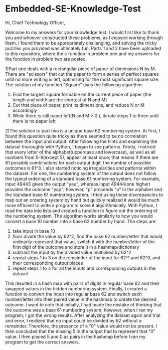 # Embedded-SE-Knowledge-Test

Hi, Chief Technology Officer,

Welcome to my answers for your knowledge test. I would first like to thank you and whoever constructed these problems, as I enjoyed working through them. I found them to be appropriately challenging, and solving the tricky puzzles you provided was ultimately fun. Parts 1 and 2 have been uploaded to this repository, where the c function in problem one and my answers for the function in problem two are posted.

1)Part one deals with a rectangular piece of paper of dimensions N by M. There are "scissors" that cut the paper to form a series of perfect squares until no more writing is left, optimizing for the most significant square size. The solution of my function "Square" uses the following algorithm:

  1. Find the largest square formable on the current piece of paper (the length and width are the shortest of N and M)
  2. Cut that piece of paper, print its dimensions, and reduce N or M accordingly
  3. While there is still paper left(N and M > 0 ), iterate steps 1 to three until there is no paper left


2)The solution to part two is a unique base 62 numbering system. At first, I found this question quite tricky as there seemed to be no correlation between the input and output. After following the hints and examining the dataset thoroughly with Python, I began to see patterns. Firstly, I noticed that every letter of the alphabet(uppercase and lowercase), as well as all numbers from 0-9(except 5), appear at least once; that means if there are 61 possible combinations for each output digit, the number of possible outcomes is 61^3. I also started noticing irregularities and patterns within the dataset. For one, the numbering system of the output does not follow the typical ordering of a standard base 61 numbering system. For example, input 49443 gives the output "yau", whereas input 49444(one higher) provides the outcome "yap"; however, "p" proceeds "u" in the alphabet and the standard base 61 numbering system. I tried using these discrepancies to map out an ordering system by hand but quickly realized it would be much more efficient to write a program to solve it algorithmically. With Python, I read the data into lists and created a function to figure out the ordering of the numbering system. The algorithm works similarly to how you would convert a base 10 number into a base 62 number by hand. The steps are:

  1. take input in base 10
  2. floor divide the value by 62^2, find the base 62 number/letter that would ordinarily represent that value, switch it with the number/letter of the first digit of the outcome and store it in a hashmap/dictionary
  3. subtract the input by the divided value multiplied by 62^2
  4. repeat steps 1 to 3 on the remainder of the input for 62^1 and 62^0, and their corresponding output places
  5. repeat steps 1 to 4 for all the inputs and corresponding outputs in the dataset
     
This resulted in a hash map with pairs of digits in regular base 62 and their swapped values in the hidden numbering system. Finally, I created a function to convert the input into regular base 62 and switch each number/letter into their paired value in the hashmap to create the desired outcome. I want to note that initially, I had made the mistake of thinking that the outcome was a base 61 numbering system; however, when I ran my program, I got the wrong results. After analyzing the dataset again and trial and error, I realized that no input could be divided by 62 without a remainder. Therefore, the presence of a "0" value would not be present. I then concluded that the missing 5 in the output had to represent that "0" value. I then placed 5 and 0 as pairs in the hashmap before I ran my program to get the correct answers.

